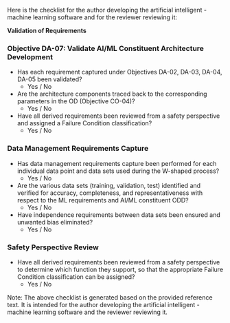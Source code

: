 Here is the checklist for the author developing the artificial intelligent - machine learning software and for the reviewer reviewing it:

**Validation of Requirements**

### Objective DA-07: Validate AI/ML Constituent Architecture Development

* Has each requirement captured under Objectives DA-02, DA-03, DA-04, DA-05 been validated?
	+ Yes / No
* Are the architecture components traced back to the corresponding parameters in the OD (Objective CO-04)?
	+ Yes / No
* Have all derived requirements been reviewed from a safety perspective and assigned a Failure Condition classification?
	+ Yes / No

### Data Management Requirements Capture

* Has data management requirements capture been performed for each individual data point and data sets used during the W-shaped process?
	+ Yes / No
* Are the various data sets (training, validation, test) identified and verified for accuracy, completeness, and representativeness with respect to the ML requirements and AI/ML constituent ODD?
	+ Yes / No
* Have independence requirements between data sets been ensured and unwanted bias eliminated?
	+ Yes / No

### Safety Perspective Review

* Have all derived requirements been reviewed from a safety perspective to determine which function they support, so that the appropriate Failure Condition classification can be assigned?
	+ Yes / No

Note: The above checklist is generated based on the provided reference text. It is intended for the author developing the artificial intelligent - machine learning software and the reviewer reviewing it.